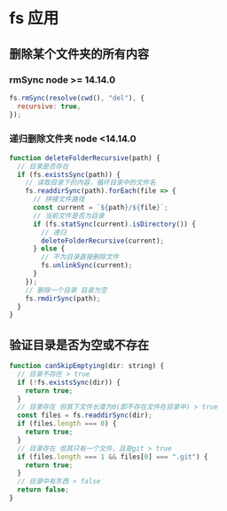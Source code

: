 <!--
 * @Desc:
 * @Author: 曾茹菁
 * @Date: 2022-08-29 15:09:35
 * @LastEditors: 曾茹菁
 * @LastEditTime: 2022-08-29 15:58:12
-->

# fs 应用

## 删除某个文件夹的所有内容

### rmSync node >= 14.14.0

```js
fs.rmSync(resolve(cwd(), "del"), {
  recursive: true,
});
```

### 递归删除文件夹 node <14.14.0

```js
function deleteFolderRecursive(path) {
  // 目录是否存在
  if (fs.existsSync(path)) {
    // 读取目录下的内容，循环目录中的文件名
    fs.readdirSync(path).forEach(file => {
      // 拼接文件路径
      const current = `${path}/${file}`;
      // 当前文件是否为目录
      if (fs.statSync(current).isDirectory()) {
        // 递归
        deleteFolderRecursive(current);
      } else {
        // 不为目录直接删除文件
        fs.unlinkSync(current);
      }
    });
    // 删除一个目录 目录为空
    fs.rmdirSync(path);
  }
}
```

## 验证目录是否为空或不存在

```js
function canSkipEmptying(dir: string) {
  // 目录不存在 > true
  if (!fs.existsSync(dir)) {
    return true;
  }
  // 目录存在 但其下文件长度为0(即不存在文件在目录中) > true
  const files = fs.readdirSync(dir);
  if (files.length === 0) {
    return true;
  }
  // 目录存在 但其只有一个文件，且是git > true
  if (files.length === 1 && files[0] === ".git") {
    return true;
  }
  // 目录中有东西 > false
  return false;
}
```
